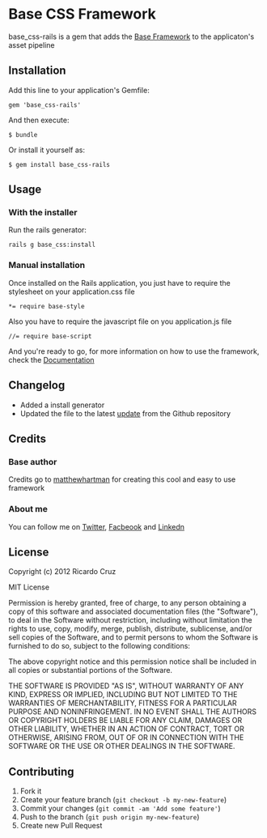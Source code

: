 # Base CSS Framework

base_css-rails is a gem that adds the [Base Framework](http://matthewhartman.github.com/base/) to the
applicaton's asset pipeline

## Installation

Add this line to your application's Gemfile:

    gem 'base_css-rails'

And then execute:

    $ bundle

Or install it yourself as:

    $ gem install base_css-rails

## Usage

### With the installer
	
Run the rails generator:

	rails g base_css:install

### Manual installation

Once installed on the Rails application, you just have to require the stylesheet on your application.css file


	*= require base-style


Also you have to require the javascript file on you application.js file


	//= require base-script


And you're ready to go, for more information on how to use the framework, check the [Documentation](http://matthewhartman.github.com/base/docs/base-css.html)

## Changelog

 - Added a install generator
 - Updated the file to the latest [update](https://github.com/matthewhartman/base/commit/2be664ce77faadb167aef89e7964d1d48227724b) from the Github repository
 

## Credits

### Base author

Credits go to [matthewhartman](https://github.com/matthewhartman) for creating this cool and easy to use framework

### About me

You can follow me on [Twitter](http://twitter.com/rkrdo89), [Facbeook](https://www.facebook.com/rkrdoc89) and [Linkedn](http://www.linkedin.com/pub/ricardo-cruz/55/38/2b3)

## License
Copyright (c) 2012 Ricardo Cruz

MIT License

Permission is hereby granted, free of charge, to any person obtaining
a copy of this software and associated documentation files (the
"Software"), to deal in the Software without restriction, including
without limitation the rights to use, copy, modify, merge, publish,
distribute, sublicense, and/or sell copies of the Software, and to
permit persons to whom the Software is furnished to do so, subject to
the following conditions:

The above copyright notice and this permission notice shall be
included in all copies or substantial portions of the Software.

THE SOFTWARE IS PROVIDED "AS IS", WITHOUT WARRANTY OF ANY KIND,
EXPRESS OR IMPLIED, INCLUDING BUT NOT LIMITED TO THE WARRANTIES OF
MERCHANTABILITY, FITNESS FOR A PARTICULAR PURPOSE AND
NONINFRINGEMENT. IN NO EVENT SHALL THE AUTHORS OR COPYRIGHT HOLDERS BE
LIABLE FOR ANY CLAIM, DAMAGES OR OTHER LIABILITY, WHETHER IN AN ACTION
OF CONTRACT, TORT OR OTHERWISE, ARISING FROM, OUT OF OR IN CONNECTION
WITH THE SOFTWARE OR THE USE OR OTHER DEALINGS IN THE SOFTWARE.

## Contributing

1. Fork it
2. Create your feature branch (`git checkout -b my-new-feature`)
3. Commit your changes (`git commit -am 'Add some feature'`)
4. Push to the branch (`git push origin my-new-feature`)
5. Create new Pull Request
